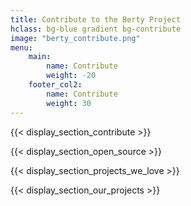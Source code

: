 ```yaml
---
title: Contribute to the Berty Project
hclass: bg-blue gradient bg-contribute
image: "berty_contribute.png"
menu:
    main:
        name: Contribute
        weight: -20
    footer_col2:
        name: Contribute
        weight: 30
---
```


{{< display_section_contribute >}}

{{< display_section_open_source >}}

{{< display_section_projects_we_love >}}

{{< display_section_our_projects >}}

